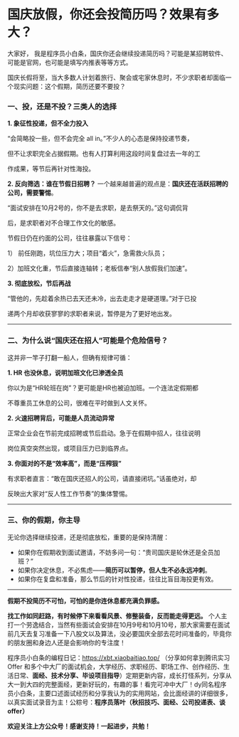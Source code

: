 # 国庆放假，你还会投简历吗？效果有多大？

大家好， 我是程序员小白条，国庆你还会继续投递简历吗？可能是某招聘软件、可能是官网，也可能是填写内推表等等方式。

国庆长假将至，当大多数人计划着旅行、聚会或宅家休息时，不少求职者却面临一个现实问题：这个假期，简历还要不要投？



### 一、投，还是不投？三类人的选择

**1. 象征性投递，但不全力投入**

“会简略投一些，但不会完全 all in。”不少人的心态是保持投递节奏，

但不让求职完全占据假期。也有人打算利用这段时间复盘过去一年的工

作成果，等节后再针对性海投。

**2. 反向筛选：谁在节假日招聘？**
一个越来越普遍的观点是：**国庆还在活跃招聘的公司，需要警惕**。

“面试安排在10月2号的，你不是去求职，是去祭天的。”这句调侃背

后，是求职者对不合理工作文化的敏感。

节假日仍在约面的公司，往往暴露以下信号：

1） 前任刚跑，坑位压力大；项目“着火”，急需救火队员；

2）加班文化重，节后直接连轴转；老板信奉“别人放假我们加速”。

**3. 彻底放松，节后再战**

“管他的，先趁着余热已去天还未冷，出去走走才是硬道理。”对于已投

递两个月却收获寥寥的求职者来说，暂停是为了更好地出发。

------

### 二、为什么说“国庆还在招人”可能是个危险信号？

这并非一竿子打翻一船人，但确有规律可循：

**1. HR 也没休息，说明加班文化已渗透全员**

你以为是“HR轮班在岗”？更可能是HR也被迫加班。一个连法定假期都

不尊重员工休息的公司，很难在平时做到人文关怀。

**2. 火速招聘背后，可能是人员流动异常**

正常企业会在节前完成招聘或节后启动。急于在假期中招人，往往说明

岗位真空突然出现，或项目压力已到临界点。

**3. 你面对的不是“效率高”，而是“压榨狠”**

有求职者直言：“敢在国庆还招人的公司，请直接闭坑。”话虽绝对，却

反映出大家对“反人性工作节奏”的集体警惕。

------

### 三、你的假期，你主导

无论你选择继续投递，还是彻底放松，重要的是保持清醒：

- 如果你在假期收到面试邀请，不妨多问一句：“贵司国庆是轮休还是全员加班？”
- 如果你决定休息，不必焦虑——**简历可以暂停，但人生不必永远冲刺**。
- 如果你在复盘和准备，那么节后的针对性投递，往往比盲目海投更有效。

------

**假期不投简历不可怕，可怕的是你连休息都充满负罪感。**

**找工作如同赶路，有时候停下来看看风景、修整装备，反而能走得更远。**
个人主打一个劳逸结合，当然有些面试会安排在10月9号和10月10号，那大家需要在面试前几天去复习准备一下八股文以及算法，没必要国庆全部去花时间准备的，毕竟你的朋友圈和身边人还是会影响你的专注度！



程序员小白条的编程日记：https://xbt.xiaobaitiao.top/ （分享如何拿到腾讯实习 Offer 和多个中大厂的面试机会，大学经历、求职经历、职场工作、创作经历、生活日常、**面经、技术分享、毕设项目指导**）定期更新内容，成长打怪系列，分享从大一到大四的完整面经，更新好玩的，有趣的事！看完可冲中大厂！dy同名程序员小白条，主要口述面试经历和分享我认为的实用网站，会比面经讲的详细很多，以真实面试录音为主！公粽号：**程序员落叶（秋招技巧、面经、公司投递表、谈offer）**

**欢迎关注上方公众号！感谢支持！一起进步，共勉！**